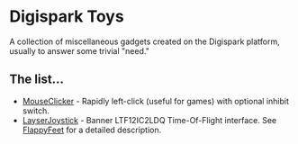# Digispark Toys
A collection of miscellaneous gadgets created on the Digispark platform, usually to answer some trivial "need."

## The list...
* [MouseClicker](/MouseClicker) - Rapidly left-click (useful for games) with optional inhibit switch.
* [LayserJoystick](/LaserJoystick) - Banner LTF12IC2LDQ Time-Of-Flight interface.  See [FlappyFeet](https://github.com/jmshearer/FlappyFeet) for a detailed description.

